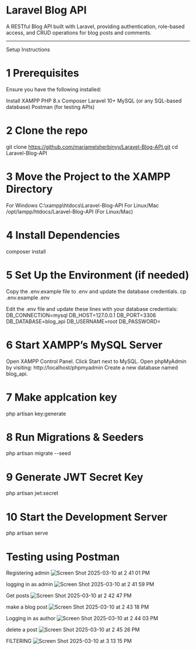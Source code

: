 
# Laravel Blog API

A RESTful Blog API built with Laravel, providing authentication, role-based access, and CRUD operations for blog posts and comments.

---
Setup Instructions
# 1 Prerequisites
Ensure you have the following installed:

Install XAMPP
PHP 8.x
Composer
Laravel 10+
MySQL (or any SQL-based database)
Postman (for testing APIs)

# 2 Clone the repo 
git clone https://github.com/mariamelsherbinyy/Laravel-Blog-API.git
cd Laravel-Blog-API

# 3 Move the Project to the XAMPP Directory
For Windows
C:\xampp\htdocs\Laravel-Blog-API
For Linux/Mac
/opt/lampp/htdocs/Laravel-Blog-API  (For Linux/Mac)

# 4 Install Dependencies
composer install

# 5 Set Up the Environment (if needed)
Copy the .env.example file to .env and update the database credentials.
cp .env.example .env

Edit the .env file and update these lines with your database credentials:
DB_CONNECTION=mysql
DB_HOST=127.0.0.1
DB_PORT=3306
DB_DATABASE=blog_api
DB_USERNAME=root
DB_PASSWORD=


# 6 Start XAMPP’s MySQL Server
Open XAMPP Control Panel.
Click Start next to MySQL.
Open phpMyAdmin by visiting:
http://localhost/phpmyadmin
Create a new database named blog_api.

# 7 Make applcation key
php artisan key:generate

# 8 Run Migrations & Seeders
php artisan migrate --seed

# 9 Generate JWT Secret Key
php artisan jwt:secret

# 10 Start the Development Server
php artisan serve


# Testing using Postman

Registering admin
![Screen Shot 2025-03-10 at 2 41 01 PM](https://github.com/user-attachments/assets/5a4fa61d-d81e-4e20-af6c-ce9a2fbaea67)

 logging in as admin
![Screen Shot 2025-03-10 at 2 41 59 PM](https://github.com/user-attachments/assets/1e60579c-72d0-4893-8318-dd378109ef3d)

Get posts
![Screen Shot 2025-03-10 at 2 42 47 PM](https://github.com/user-attachments/assets/1a94519a-349e-45b5-b843-672132c6cea1)

make a blog post
![Screen Shot 2025-03-10 at 2 43 18 PM](https://github.com/user-attachments/assets/2a10ec3b-8cd0-463f-ae97-bf15c757b4ff)

Logging in as author
![Screen Shot 2025-03-10 at 2 44 03 PM](https://github.com/user-attachments/assets/467a39fc-b2ea-431e-b6d6-abd5fc0c80bd)


delete a post
![Screen Shot 2025-03-10 at 2 45 26 PM](https://github.com/user-attachments/assets/3e40c48d-a84b-4715-85a2-5a1927aa9745)

FILTERING
![Screen Shot 2025-03-10 at 3 13 15 PM](https://github.com/user-attachments/assets/ecaffa90-a72a-43af-b987-c59a47c41e8f)






